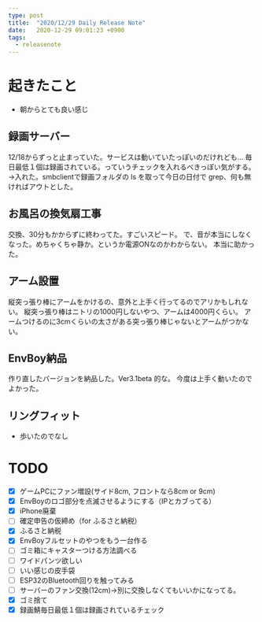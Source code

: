```yaml
---
type: post
title:  "2020/12/29 Daily Release Note"
date:   2020-12-29 09:01:23 +0900
tags:
  - releasenote
---
```

# 起きたこと

* 朝からとても良い感じ

## 録画サーバー

12/18からずっと止まっていた。サービスは動いていたっぽいのだけれども…
毎日最低１個は録画されている。っていうチェックを入れるべきっぽい気がする。
→入れた。smbclientで録画フォルダの ls を取って今日の日付で grep、何も無ければアウトとした。

## お風呂の換気扇工事

交換、30分もかからずに終わってた。すごいスピード。
で、音が本当にしなくなった。めちゃくちゃ静か。というか電源ONなのかわからない。
本当に助かった。

## アーム設置

縦突っ張り棒にアームをかけるの、意外と上手く行ってるのでアリかもしれない。
縦突っ張り棒はニトリの1000円しないやつ、アームは4000円くらい。
アームつけるのに3cmくらいの太さがある突っ張り棒じゃないとアームがつかない。

## EnvBoy納品

作り直したバージョンを納品した。Ver3.1beta 的な。
今度は上手く動いたのでよかった。

## リングフィット

* 歩いたのでなし

# TODO 

- [x] ゲームPCにファン増設(サイド8cm, フロントなら8cm or 9cm)
- [x] EnvBoyのロゴ部分を点滅させるようにする（IPとカブってる）
- [x] iPhone廃棄
- [ ] 確定申告の仮締め（for ふるさと納税）
- [x] ふるさと納税
- [x] EnvBoyフルセットのやつをもう一台作る
- [ ] ゴミ箱にキャスターつける方法調べる
- [ ] ワイドパンツ欲しい
- [ ] いい感じの皮手袋
- [ ] ESP32のBluetooth回りを触ってみる
- [ ] サーバーのファン交換(12cm)→別に交換しなくてもいいかになってる。
- [x] ゴミ捨て
- [x] 録画鯖毎日最低１個は録画されているチェック